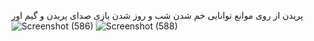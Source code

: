 پریدن از روی موانع
توانایی خم شدن
شب و روز شدن بازی
صدای پریدن و گیم اور
![Screenshot (586)](https://user-images.githubusercontent.com/87909442/192688555-5f8c23c3-121d-448f-bbd3-3a5fabc9fe02.png)
![Screenshot (588)](https://user-images.githubusercontent.com/87909442/192688565-11c908f8-06c9-420b-aaf2-b733ac7c0afb.png)

